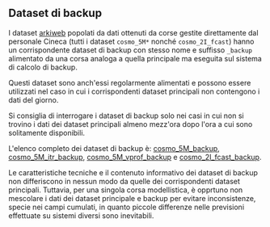 ## Dataset di backup

I dataset [arkiweb](arkiweb.md) popolati da dati ottenuti da corse
gestite direttamente dal personale Cineca (tutti i dataset `cosmo_5M*`
nonché `cosmo_2I_fcast`) hanno un corrispondente dataset di backup con
stesso nome e suffisso `_backup` alimentato da una corsa analoga a
quella principale ma eseguita sul sistema di calcolo di backup.

Questi dataset sono anch'essi regolarmente alimentati e possono essere
utilizzati nel caso in cui i corrispondenti dataset principali non
contengono i dati del giorno.

Si consiglia di interrogare i dataset di backup solo nei casi in cui
non si trovino i dati dei dataset principali almeno mezz'ora dopo
l'ora a cui sono solitamente disponibili.

L'elenco completo dei dataset di backup è:
[cosmo_5M_backup](cosmo_5M.md), [cosmo_5M_itr_backup](cosmo_5M_itr.md),
[cosmo_5M_vprof_backup](cosmo_5M_vprof.md) e
[cosmo_2I_fcast_backup](cosmo_2I_fcast.md).

Le caratteristiche tecniche e il contenuto informativo dei dataset di
backup non differiscono in nessun modo da quelle dei corrispondenti
dataset principali. Tuttavia, per una singola corsa modellistica, è
opprtuno non mescolare i dati dei dataset principale e backup per
evitare inconsistenze, specie nei campi cumulati, in quanto piccole
differenze nelle previsioni effettuate su sistemi diversi sono
inevitabili.
